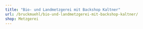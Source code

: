 ```yaml
---
title: "Bio- und Landmetzgerei mit Backshop Kaltner"
url: /bruckmuehl/bio-und-landmetzgerei-mit-backshop-kaltner/
shop: Metzgerei
---
```


